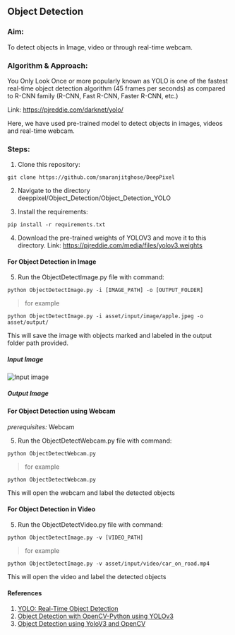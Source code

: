 ## Object Detection 

### Aim:
To detect objects in Image, video or through real-time webcam.

### Algorithm & Approach:
You Only Look Once or more popularly known as YOLO is one of the fastest real-time object detection algorithm (45 frames per seconds) as compared to R-CNN family (R-CNN, Fast R-CNN, Faster R-CNN, etc.)

Link: https://pjreddie.com/darknet/yolo/

Here, we have used pre-trained model to detect objects in images, videos and real-time webcam.

### Steps:
1) Clone this repository:
```
git clone https://github.com/smaranjitghose/DeepPixel
```

2) Navigate to the directory deeppixel/Object_Detection/Object_Detection_YOLO


3) Install the requirements:
```
pip install -r requirements.txt 
```
4) Download the pre-trained weights of YOLOV3 and move it to this directory.
Link: https://pjreddie.com/media/files/yolov3.weights

#### For Object Detection in Image

5) Run the ObjectDetectImage.py file with command:

```
python ObjectDetectImage.py -i [IMAGE_PATH] -o [OUTPUT_FOLDER]

```
> for example
```
python ObjectDetectImage.py -i asset/input/image/apple.jpeg -o asset/output/ 
```
This will save the image with objects marked and labeled in the output folder path provided.
##### Input Image 
![Input image](https://github.com/jhalak27/DeepPixel/blob/ObjectDetect/deeppixel/Object_Detection/Object_Detection_YOLO/asset/input/image/apple.jpeg)

##### Output Image



#### For Object Detection using Webcam
*prerequisites:* Webcam

5) Run the ObjectDetectWebcam.py file with command:

```
python ObjectDetectWebcam.py 
```
> for example
```
python ObjectDetectWebcam.py 
```
This will open the webcam and label the detected objects

#### For Object Detection in Video

5) Run the ObjectDetectVideo.py file with command:

```
python ObjectDetectImage.py -v [VIDEO_PATH]

```
> for example
```
python ObjectDetectImage.py -v asset/input/video/car_on_road.mp4
```
This will open the video and label the detected objects


#### References 
1. [YOLO: Real-Time Object Detection](https://pjreddie.com/darknet/yolo/)
2. [Object Detection with OpenCV-Python using YOLOv3](https://medium.com/analytics-vidhya/object-detection-with-opencv-python-using-yolov3-481f02c6aa35)
3. [Object Detection using YoloV3 and OpenCV](https://towardsdatascience.com/object-detection-using-yolov3-and-opencv-19ee0792a420)


